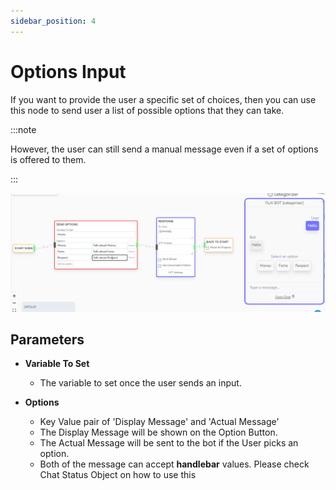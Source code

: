 ```yaml
---
sidebar_position: 4
---
```


# Options Input

If you want to provide the user a specific set of choices, then you can use this node to send user a list of possible options that they can take.

:::note

However, the user can still send a manual message even if a set of options is offered to them.

:::

![alt text](image-11.png)

## Parameters

- **Variable To Set**

  - The variable to set once the user sends an input.

- **Options**
  - Key Value pair of 'Display Message' and 'Actual Message'
  - The Display Message will be shown on the Option Button.
  - The Actual Message will be sent to the bot if the User picks an option.
  - Both of the message can accept **handlebar** values. Please check Chat Status Object on how to use this
